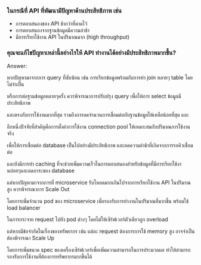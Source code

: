 ### ในกรณีที่ API ที่พัฒนามีปัญหาด้านประสิทธิภาพ เช่น
 - การตอบสนองของ API ช้ากว่าที่คาดไว้
 - การตอบสนองจากฐานข้อมูลมีความล่าช้า
 - มีการเรียกใช้งาน API ในปริมาณมาก (high throughput)

### คุณจะแก้ไขปัญหาเหล่านี้อย่างไรให้ API ทำงานได้อย่างมีประสิทธิภาพมากขึ้น?

Answer: 

หากปัญหามาจากการ query ที่ซับซ้อน เช่น การเรียกข้อมูลพร้อมกับการทำ join หลายๆ table โดยไม่จำเป็น 

หรือการต่อฐานข้อมูลหลายๆครั้ง ควรพิจารณาการปรับปรุง query เพื่อให้การ select ข้อมูลมีประสิทธิภาพ

และตรงกับการใช้งานมากที่สุด รวมถึงการลดจำนวนการเชื่อมต่อกับฐานข้อมูลให้เหลือน้อยที่สุด และ

อีกหนึ่งปัจจัยที่สำคัญคือการตั้งค่าการใช้งาน connection pool ให้เหมาะสมกับปริมาณการใช้งานจริง 

เพื่อให้การเชื่อมต่อ database เป็นไปอย่างมีประสิทธิภาพ และลดความล่าช้าที่เกิดจากการรอคิวเชื่อมต่อ

และยังมีการทำ caching ที่จะช่วยเพิ่มความเร็วในการตอบสนองสำหรับข้อมูลที่มีการเรียกใช้งานบ่อยๆและลดภาระของ database

แต่หากปัญหามาจากการที่ microservice รับโหลดมากเกินไปจากการเรียกใช้งาน API ในปริมาณสูง ควรพิจารณาการ Scale Out 

โดยการเพิ่มจำนวน pod ของ microservice เพื่อรองรับการทำงานในปริมาณที่มากขึ้น พร้อมใช้ load balancer 

ในการกระจาย request ไปยัง pod ต่างๆ โดยไม่ให้เซิร์ฟเวอร์ตัวเดียวถูก overload 

แต่หากมีข้อจำกัดในเรื่องของทรัพยากร เช่น แต่ละ request ต้องการการใช้ memory สูง อาจจำเป็นต้องพิจารณา Scale Up 

โดยการเพิ่มขนาด spec ของเครื่องเซิร์ฟเวอร์เพื่อเพิ่มความสามารถในการประมวลผล ทำให้สามารถรองรับการใช้งานที่ต้องการทรัพยากรมากขึ้นได้
